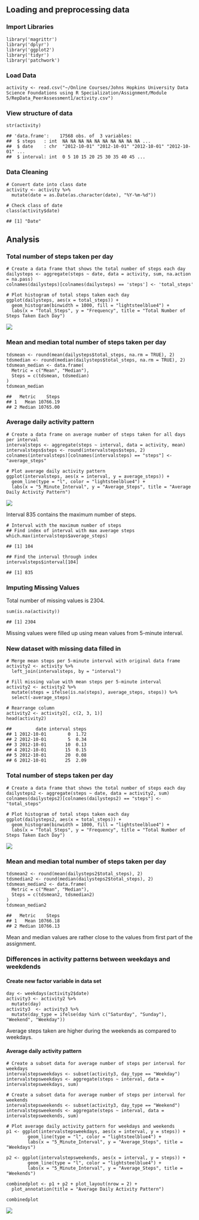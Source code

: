 ## Loading and preprocessing data

### Import Libraries

    library('magrittr')
    library('dplyr')
    library('ggplot2')
    library('tidyr')
    library('patchwork')

### Load Data

    activity <- read.csv("~/Online Courses/Johns Hopkins University Data Science Foundations using R Specialization/Assignment/Module 5/RepData_PeerAssessment1/activity.csv")

### View structure of data

    str(activity)

    ## 'data.frame':    17568 obs. of  3 variables:
    ##  $ steps   : int  NA NA NA NA NA NA NA NA NA NA ...
    ##  $ date    : chr  "2012-10-01" "2012-10-01" "2012-10-01" "2012-10-01" ...
    ##  $ interval: int  0 5 10 15 20 25 30 35 40 45 ...

### Data Cleaning

    # Convert date into class date 
    activity <- activity %>%  
      mutate(date = as.Date(as.character(date), "%Y-%m-%d"))

    # Check class of date 
    class(activity$date)

    ## [1] "Date"

## Analysis

### Total number of steps taken per day

    # Create a data frame that shows the total number of steps each day 
    dailysteps <- aggregate(steps ~ date, data = activity, sum, na.action = na.pass)
    colnames(dailysteps)[colnames(dailysteps) == 'steps'] <- 'total_steps'

    # Plot histogram of total steps taken each day
    ggplot(dailysteps, aes(x = total_steps)) +
      geom_histogram(binwidth = 1000, fill = "lightsteelblue4") +
      labs(x = "Total_Steps", y = "Frequency", title = "Total Number of Steps Taken Each Day")

![](PA1_template_files/figure-markdown_strict/unnamed-chunk-5-1.png)

### Mean and median total number of steps taken per day

    tdsmean <- round(mean(dailysteps$total_steps, na.rm = TRUE), 2)
    tdsmedian <- round(median(dailysteps$total_steps, na.rm = TRUE), 2)
    tdsmean_median <- data.frame(
      Metric = c("Mean", "Median"),
      Steps = c(tdsmean, tdsmedian)
    )
    tdsmean_median

    ##   Metric    Steps
    ## 1   Mean 10766.19
    ## 2 Median 10765.00

### Average daily activity pattern

    # Create a data frame on average number of steps taken for all days per interval 
    intervalsteps <- aggregate(steps ~ interval, data = activity, mean)
    intervalsteps$steps <- round(intervalsteps$steps, 2)
    colnames(intervalsteps)[colnames(intervalsteps) == "steps"] <- "average_steps"

    # Plot average daily activity pattern
    ggplot(intervalsteps, aes(x = interval, y = average_steps)) +
      geom_line(type = "l", color = "lightsteelblue4") +
      labs(x = "5_Minute_Interval", y = "Average_Steps", title = "Average Daily Activity Pattern")

![](PA1_template_files/figure-markdown_strict/unnamed-chunk-7-1.png)

Interval 835 contains the maximum number of steps.

    # Interval with the maximum number of steps 
    ## Find index of interval with max average steps 
    which.max(intervalsteps$average_steps)

    ## [1] 104

    ## Find the interval through index 
    intervalsteps$interval[104]

    ## [1] 835

### Imputing Missing Values

Total number of missing values is 2304.

    sum(is.na(activity))

    ## [1] 2304

Missing values were filled up using mean values from 5-minute interval.

### New dataset with missing data filled in

    # Merge mean steps per 5-minute interval with original data frame 
    activity2 <- activity %>%  
      left_join(intervalsteps, by = "interval")

    # Fill missing value with mean steps per 5-minute interval
    activity2 <- activity2 %>% 
      mutate(steps = ifelse(is.na(steps), average_steps, steps)) %>% 
      select(-average_steps)

    # Rearrange column 
    activity2 <- activity2[, c(2, 3, 1)]
    head(activity2)

    ##         date interval steps
    ## 1 2012-10-01        0  1.72
    ## 2 2012-10-01        5  0.34
    ## 3 2012-10-01       10  0.13
    ## 4 2012-10-01       15  0.15
    ## 5 2012-10-01       20  0.08
    ## 6 2012-10-01       25  2.09

### Total number of steps taken per day

    # Create a data frame that shows the total number of steps each day 
    dailysteps2 <- aggregate(steps ~ date, data = activity2, sum)
    colnames(dailysteps2)[colnames(dailysteps2) == "steps"] <- "total_steps"

    # Plot histogram of total steps taken each day 
    ggplot(dailysteps2, aes(x = total_steps)) + 
      geom_histogram(binwidth = 1000, fill = "lightsteelblue4") +
      labs(x = "Total_Steps", y = "Frequency", title = "Total Number of Steps Taken Each Day")

![](PA1_template_files/figure-markdown_strict/unnamed-chunk-11-1.png)

### Mean and median total number of steps taken per day

    tdsmean2 <- round(mean(dailysteps2$total_steps), 2)
    tdsmedian2 <- round(median(dailysteps2$total_steps), 2)
    tdsmean_median2 <- data.frame(
      Metric = c("Mean", "Median"),
      Steps = c(tdsmean2, tdsmedian2)
    )
    tdsmean_median2

    ##   Metric    Steps
    ## 1   Mean 10766.18
    ## 2 Median 10766.13

Mean and median values are rather close to the values from first part of
the assignment.

### Differences in activity patterns between weekdays and weekdends

#### Create new factor variable in data set

    day <- weekdays(activity2$date)
    activity3 <- activity2 %>% 
      mutate(day) 
    activity3  <- activity3 %>%
      mutate(day_type = ifelse(day %in% c("Saturday", "Sunday"), "Weekend", "Weekday"))

Average steps taken are higher during the weekends as compared to
weekdays.

#### Average daily activity pattern

    # Create a subset data for average number of steps per interval for weekdays 
    intervalstepsweekdays <- subset(activity3, day_type == "Weekday") 
    intervalstepsweekdays <- aggregate(steps ~ interval, data = intervalstepsweekdays, sum)

    # Create a subset data for average number of steps per interval for weekends
    intervalstepsweekends <- subset(activity3, day_type == "Weekend") 
    intervalstepsweekends <- aggregate(steps ~ interval, data = intervalstepsweekends, sum)

    # Plot average daily activity pattern for weekdays and weekends 
    p1 <- ggplot(intervalstepsweekdays, aes(x = interval, y = steps)) + 
            geom_line(type = "l", color = "lightsteelblue4") +
            labs(x = "5_Minute_Interval", y = "Average_Steps", title = "Weekdays")

    p2 <- ggplot(intervalstepsweekends, aes(x = interval, y = steps)) + 
            geom_line(type = "l", color = "lightsteelblue4") +
            labs(x = "5_Minute_Interval", y = "Average_Steps", title = "Weekends")

    combinedplot <- p1 + p2 + plot_layout(nrow = 2) +
      plot_annotation(title = "Average Daily Activity Pattern")

    combinedplot

![](PA1_template_files/figure-markdown_strict/unnamed-chunk-14-1.png)
